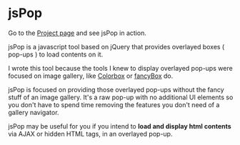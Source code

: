 <h1>jsPop</h1>

Go to the <a href="jspop.bytecrawl.com">Project page</a> and see jsPop in action.

jsPop is a javascript tool based on jQuery that provides overlayed boxes ( pop-ups ) to load contents on it.

I wrote this tool because the tools I knew to display overlayed pop-ups were focused on image gallery, like
<a href="https://github.com/jackmoore/colorbox">Colorbox</a> or <a href="http://fancybox.net">fancyBox</a> do.

jsPop is focused on providing those overlayed pop-ups without the fancy stuff of an image gallery. It's a raw
pop-up with no additional UI elements so you don't have to spend time removing the features you don't need of a
gallery navigator.

jsPop may be useful for you if you intend to <b>load and display html contents</b> via AJAX or hidden HTML tags,
in an overlayed pop-up.

